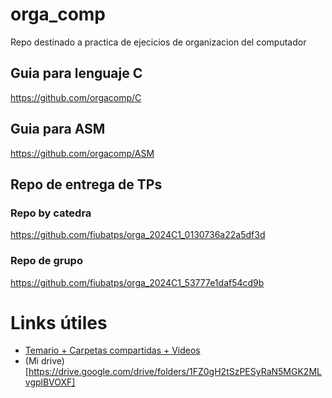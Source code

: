 # orga_comp
Repo destinado a practica de ejecicios de organizacion del computador

## Guia para lenguaje C
https://github.com/orgacomp/C

## Guia para ASM

https://github.com/orgacomp/ASM

## Repo de entrega de TPs 

### Repo by catedra
https://github.com/fiubatps/orga_2024C1_0130736a22a5df3d

### Repo de grupo
https://github.com/fiubatps/orga_2024C1_53777e1daf54cd9b

# Links útiles
- [Temario + Carpetas compartidas + Videos](https://working-button-3d1.notion.site/ORGA-COMP-Temario-173213ca6ab0802cbd9bdf5a75c4b206)
- (Mi drive)[https://drive.google.com/drive/folders/1FZ0gH2tSzPESyRaN5MGK2MLvgplBVOXF]
